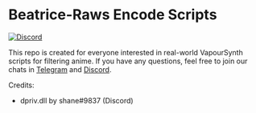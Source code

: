 # Beatrice-Raws Encode Scripts
[![Discord](https://img.shields.io/discord/428880679695024138.svg?logo=Discord)](https://discordapp.gg/428880679695024138)

This repo is created for everyone interested in real-world VapourSynth scripts for filtering anime.
If you have any questions, feel free to join our chats in [Telegram](https://t.me/BeatriceRaw) and [Discord](https://discordapp.com/invite/R4Hsntp).

Credits:
- dpriv.dll by shane#9837 (Discord)
